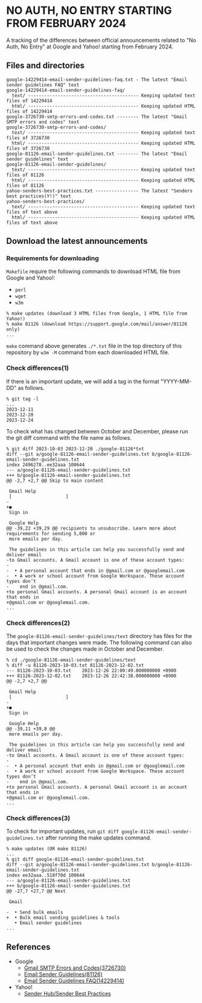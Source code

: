 NO AUTH, NO ENTRY STARTING FROM FEBRUARY 2024
===================================================================================================
A tracking of the differences between official announcements related to "No Auth, No Entry" at 
Google and Yahoo! starting from February 2024.

Files and directories
---------------------------------------------------------------------------------------------------
```
google-14229414-email-sender-guidelines-faq.txt - The latest "Email sender guidelines FAQ" text
google-14229414-email-sender-guidelines-faq/
  text/ ----------------------------------------- Keeping updated text files of 14229414
  html/ ----------------------------------------- Keeping updated HTML files of 14229414
google-3726730-smtp-errors-and-codes.txt -------- The latest "Gmail SMTP errors and codes" text
google-3726730-smtp-errors-and-codes/
  text/ ----------------------------------------- Keeping updated text files of 3726730
  html/ ----------------------------------------- Keeping updated HTML files of 3726730
google-81126-email-sender-guidelines.txt -------- The latest "Email sender guidelines" text
google-81126-email-sender-guidelines/
  text/ ----------------------------------------- Keeping updated text files of 81126
  html/ ----------------------------------------- Keeping updated HTML files of 81126
yahoo-senders-best-practices.txt ---------------- The latest "Senders best practices(Y!)" text
yahoo-senders-best-practices/
  text/ ----------------------------------------- Keeping updated text files of text above
  html/ ----------------------------------------- Keeping updated HTML files of text above
```

Download the latest announcements
---------------------------------------------------------------------------------------------------
### Requirements for downloading
`Makefile` require the following commands to download HTML file from Google and Yahoo!:
- `perl`
- `wget`
- `w3m`

```
% make updates (download 3 HTML files from Google, 1 HTML file from Yahoo!)
% make 81126 (download https://support.google.com/mail/answer/81126 only)
...
```

`make` command above generates `./*.txt` file in the top directory of this repository by `w3m -M`
command from each downloaded HTML file.

### Check differences(1)
If there is an important update, we will add a tag in the format "YYYY-MM-DD" as follows.

```
% git tag -l
...
2023-12-11
2023-12-20
2023-12-24
```

To check what has changed between October and December, please run the git diff command with the
file name as follows.

```
% git diff 2023-10-03 2023-12-20 ./google-81126*txt
diff --git a/google-81126-email-sender-guidelines.txt b/google-81126-email-sender-guidelines.txt
index 2496278..ee32aaa 100644
--- a/google-81126-email-sender-guidelines.txt
+++ b/google-81126-email-sender-guidelines.txt
@@ -2,7 +2,7 @@ Skip to main content

 Gmail Help
 [                    ]
-
+●
 Sign in

 Google Help
@@ -39,22 +39,29 @@ recipients to unsubscribe. Learn more about requirements for sending 5,000 or
 more emails per day.

 The guidelines in this article can help you successfully send and deliver email
-to Gmail accounts. A Gmail account is one of these account types:
-
-  • A personal account that ends in @gmail.com or @googlemail.com
-  • A work or school account from Google Workspace. These account types don’t
-    end in @gmail.com.
+to personal Gmail accounts. A personal Gmail account is an account that ends in
+@gmail.com or @googlemail.com.
...
```

### Check differences(2)
The `google-81126-email-sender-guidelines/text` directory has files for the days that important
changes were made. The following command can also be used to check the changes made in October and
December.

```
% cd ./google-81126-email-sender-guidelines/text
% diff -u 81126-2023-10-03.txt 81126-2023-12-02.txt
--- 81126-2023-10-03.txt	2023-12-26 22:00:49.000000000 +0900
+++ 81126-2023-12-02.txt	2023-12-26 22:42:38.000000000 +0900
@@ -2,7 +2,7 @@

 Gmail Help
 [                    ]
-
+●
 Sign in

 Google Help
@@ -39,11 +39,8 @@
 more emails per day.

 The guidelines in this article can help you successfully send and deliver email
-to Gmail accounts. A Gmail account is one of these account types:
-
-  • A personal account that ends in @gmail.com or @googlemail.com
-  • A work or school account from Google Workspace. These account types don’t
-    end in @gmail.com.
+to personal Gmail accounts. A personal Gmail account is an account that ends in
+@gmail.com or @googlemail.com.
...
```

### Check differences(3)
To check for important updates, run `git diff google-81126-email-sender-guidelines.txt` after
running the make updates command. 

```
% make updates (OR make 81126)
...
% git diff google-81126-email-sender-guidelines.txt
diff --git a/google-81126-email-sender-guidelines.txt b/google-81126-email-sender-guidelines.txt
index ee32aaa..518f70d 100644
--- a/google-81126-email-sender-guidelines.txt
+++ b/google-81126-email-sender-guidelines.txt
@@ -27,7 +27,7 @@ Next

 Gmail

-  • Send bulk emails
+  • Bulk email sending guidelines & tools
   • Email sender guidelines
...
```

References
---------------------------------------------------------------------------------------------------
- Google
    - [Gmail SMTP Errors and Codes(3726730)](https://support.google.com/a/answer/3726730?hl=en)
    - [Email Sender Guidelines(81126)](https://support.google.com/mail/answer/81126?hl=en)
    - [Email Sender Guidelines FAQ(14229414)](https://support.google.com/a/answer/14229414?hl=en)
- Yahoo!
    - [Sender Hub/Sender Best Practices](https://senders.yahooinc.com/best-practices/)

